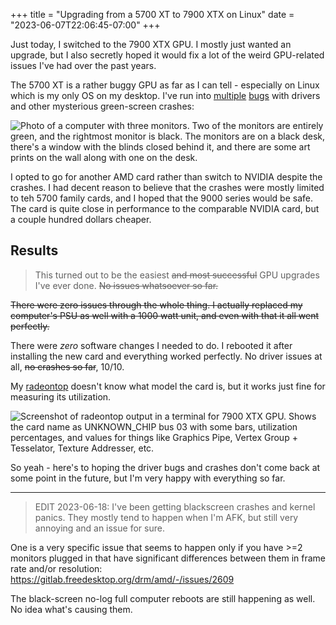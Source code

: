 +++
title = "Upgrading from a 5700 XT to 7900 XTX on Linux"
date = "2023-06-07T22:06:45-07:00"
+++

Just today, I switched to the 7900 XTX GPU.  I mostly just wanted an upgrade, but I also secretly hoped it would fix a lot of the weird GPU-related issues I've had over the past years.

The 5700 XT is a rather buggy GPU as far as I can tell - especially on Linux which is my only OS on my desktop.  I've run into [multiple](https://gitlab.freedesktop.org/drm/amd/-/issues/2173#note_1595510) [bugs](https://gitlab.freedesktop.org/drm/amd/-/issues/1915#note_1597223) with drivers and other mysterious green-screen crashes:

![Photo of a computer with three monitors.  Two of the monitors are entirely green, and the rightmost monitor is black.  The monitors are on a black desk, there's a window with the blinds closed behind it, and there are some art prints on the wall along with one on the desk.](https://ameo.link/u/azq.jpg)

I opted to go for another AMD card rather than switch to NVIDIA despite the crashes.  I had decent reason to believe that the crashes were mostly limited to teh 5700 family cards, and I hoped that the 9000 series would be safe.  The card is quite close in performance to the comparable NVIDIA card, but a couple hundred dollars cheaper.

## Results

> This turned out to be the easiest ~~and most successful~~ GPU upgrades I've ever done. ~~No issues whatsoever so far.~~

~~There were zero issues through the whole thing.  I actually replaced my computer's PSU as well with a 1000 watt unit, and even with that it all went perfectly.~~

There were _zero_ software changes I needed to do.  I rebooted it after installing the new card and everything worked perfectly.  No driver issues at all, ~~no crashes so far~~, 10/10.

My [radeontop](https://github.com/clbr/radeontop) doesn't know what model the card is, but it works just fine for measuring its utilization.

![Screenshot of radeontop output in a terminal for 7900 XTX GPU.  Shows the card name as UNKNOWN_CHIP bus 03 with some bars, utilization percentages, and values for things like Graphics Pipe, Vertex Group + Tesselator, Texture Addresser, etc.](https://i.ameo.link/b6i.png)

So yeah - here's to hoping the driver bugs and crashes don't come back at some point in the future, but I'm very happy with everything so far.

---

> EDIT 2023-06-18: I've been getting blackscreen crashes and kernel panics.  They mostly tend to happen when I'm AFK, but still very annoying and an issue for sure.

One is a very specific issue that seems to happen only if you have >=2 monitors plugged in that have significant differences between them in frame rate and/or resolution: <https://gitlab.freedesktop.org/drm/amd/-/issues/2609>

The black-screen no-log full computer reboots are still happening as well.  No idea what's causing them.
